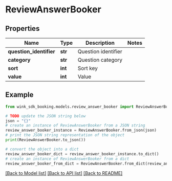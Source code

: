 # ReviewAnswerBooker


## Properties

Name | Type | Description | Notes
------------ | ------------- | ------------- | -------------
**question_identifier** | **str** | Question identifier | 
**category** | **str** | Question category | 
**sort** | **int** | Sort key | 
**value** | **int** | Value | 

## Example

```python
from wink_sdk_booking.models.review_answer_booker import ReviewAnswerBooker

# TODO update the JSON string below
json = "{}"
# create an instance of ReviewAnswerBooker from a JSON string
review_answer_booker_instance = ReviewAnswerBooker.from_json(json)
# print the JSON string representation of the object
print(ReviewAnswerBooker.to_json())

# convert the object into a dict
review_answer_booker_dict = review_answer_booker_instance.to_dict()
# create an instance of ReviewAnswerBooker from a dict
review_answer_booker_from_dict = ReviewAnswerBooker.from_dict(review_answer_booker_dict)
```
[[Back to Model list]](../README.md#documentation-for-models) [[Back to API list]](../README.md#documentation-for-api-endpoints) [[Back to README]](../README.md)



